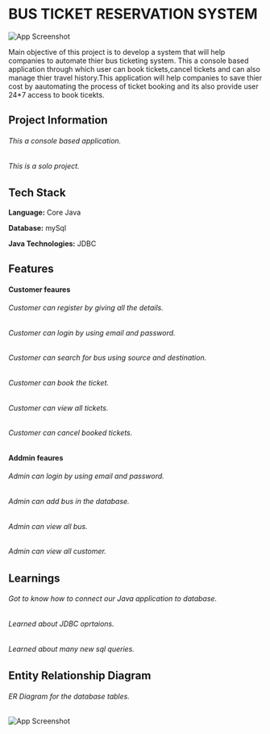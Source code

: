 
# BUS TICKET RESERVATION SYSTEM

![App Screenshot](https://sites.google.com/site/busticketbookingoffers/_/rsrc/1489062843285/home/online-bus-ticket-booking.gif)

Main objective of this project is to develop a system that will help companies to automate thier 
bus ticketing system. This a console based application through which user can book tickets,cancel tickets
and can also manage thier travel history.This application will help companies to save thier cost by aautomating the 
process of ticket booking and its also provide user 24*7 access to book ticekts.

## Project Information

###### This a console based application.
###### This is a solo project.




## Tech Stack

**Language:** Core Java

**Database:** mySql

**Java Technologies:** JDBC


## Features
#### Customer feaures
  ###### Customer can register by giving all the details.
  ###### Customer can login by using email and password.
  ###### Customer can search for bus using source and destination.
  ###### Customer can book the ticket.
  ###### Customer can view all tickets.
  ###### Customer can  cancel booked tickets.
#### Addmin feaures
  ###### Admin can login by using email and password.
  ###### Admin can add bus in the database.
  ###### Admin can view all bus.
  ###### Admin can view all customer.
 
## Learnings
  ###### Got to know how to connect our Java application to database.
  ###### Learned about JDBC oprtaions.
  ###### Learned about many new sql queries.
  
## Entity Relationship Diagram
   ###### ER Diagram for the database tables.
![App Screenshot](https://raw.githubusercontent.com/avinashkumar-06/offbeat-jeans-3946/review-day-3/bus-reservation-system-erd.png)
  
  

